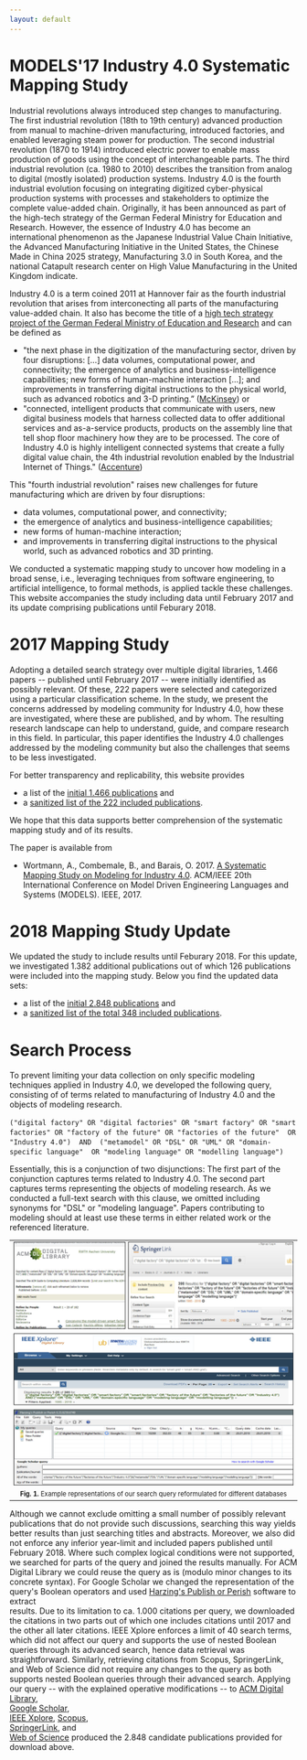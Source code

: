```yaml
---
layout: default
---
```


# MODELS'17 Industry 4.0 Systematic Mapping Study

Industrial revolutions always introduced step changes to manufacturing. The
first industrial revolution (18th to 19th century) advanced production from
manual to machine-driven manufacturing, introduced factories, and enabled
leveraging steam power for production. The second industrial
revolution (1870 to 1914) introduced electric power to enable mass
production of goods using the concept of interchangeable parts.
The third industrial revolution (ca. 1980 to 2010) describes the transition
from analog to digital (mostly isolated) production systems.  Industry 4.0 is the fourth industrial evolution focusing on integrating digitized cyber-physical production systems with processes and stakeholders to optimize the complete value-added chain. 
Originally, it has been announced as part of the
high-tech strategy of the German Federal Ministry for Education and
Research. However, the essence of Industry 4.0 has become an
international phenomenon as the Japanese Industrial Value Chain
Initiative, the Advanced Manufacturing Initiative in the United
States, the Chinese Made in China 2025 strategy,
Manufacturing 3.0 in South Korea, and the national
Catapult research center on High Value Manufacturing in the
United Kingdom indicate.

Industry 4.0 is a term coined 2011 at Hannover fair as the fourth 
industrial revolution that arises from interconecting all parts of the 
manufacturing value-added chain. It also has become the title of a 
[high tech strategy project of the German Federal Ministry of Education and Research](https://www.bmbf.de/de/zukunftsprojekt-industrie-4-0-848.htm]) 
and can be defined as
- "the next phase in the digitization of the manufacturing sector, driven by four disruptions: [...] data volumes, computational power, and connectivity; the emergence of analytics and business-intelligence capabilities; new forms of human-machine interaction [...]; and improvements in transferring digital instructions to the physical world, such as advanced robotics and 3-D printing.” ([McKinsey](http://www.mckinsey.com/business-functions/operations/our-insights/manufacturings-next-act)) or 
- "connected, intelligent products that communicate with users, new digital business models that harness collected data to offer additional services and as-a-service products, products on the assembly line that tell shop floor machinery how they are to be processed. The core of Industry 4.0 is highly intelligent connected systems that create a fully digital value chain, the 4th industrial revolution enabled by the Industrial Internet of Things." ([Accenture](https://www.accenture.com/us-en/digital-industry-index))

This "fourth industrial revolution" raises new challenges for future
manufacturing which are driven by four disruptions:
- data volumes, computational power, and connectivity; 
- the emergence of analytics and business-intelligence capabilities; 
- new forms of human-machine interaction; 
- and improvements in transferring digital instructions to the 
physical world, such as advanced robotics and 3D printing.

We conducted a systematic mapping study to uncover how modeling in a broad sense, i.e., leveraging techniques from software engineering, to artificial intelligence, to formal methods,  is applied tackle these challenges. This website accompanies the study including data until February 2017 and its update comprising publications until Feburary 2018.

# 2017 Mapping Study

Adopting a detailed search strategy over multiple digital 
libraries, 1.466 papers -- published until February 2017 -- were initially 
identified as possibly relevant. Of these, 222 papers were selected and 
categorized using a particular classification scheme. In the study, we 
present the concerns addressed by modeling community for Industry 4.0, how 
these are investigated, where these are published, and by whom. The 
resulting research landscape can help to understand, guide, and compare 
research in this field. In particular, this paper identifies the 
Industry 4.0 challenges addressed  by the modeling community but also the 
challenges that seems to be less investigated.

For better transparency and replicability, this website provides

- a list of the [initial 1.466 publications](./data/2017-corpus.xlsx) and
- a [sanitized list of the 222 included publications](./data/2017-included.xlsx).

We hope that this data supports better comprehension of the systematic mapping study and of its results.

The paper is available from
- Wortmann, A., Combemale, B., and Barais, O. 2017. [A Systematic Mapping Study on Modeling for Industry 4.0](https://www.computer.org/csdl/proceedings/models/2017/3492/00/3492a281-abs.html). ACM/IEEE 20th International Conference on Model Driven Engineering Languages and Systems (MODELS). IEEE, 2017.

# 2018 Mapping Study Update

We updated the study to include results until Feburary 2018. For this update, 
we investigated 1.382 additional publications out of which 126 publications 
were included into the mapping study. Below you find the updated data sets:

- a list of the [initial 2.848 publications](./data/2018-corpus.xlsx) and
- a [sanitized list of the total 348 included publications](./data/2018-included.xlsx).

# Search Process

To prevent limiting your data collection on only specific modeling techniques
applied in Industry 4.0, we developed the following query, consisting of 
of terms related to manufacturing of Industry 4.0 and the objects of modeling research.

`("digital factory" OR "digital factories"
  OR "smart factory" OR "smart factories"
  OR "factory of the future" OR "factories of the future" 
  OR "Industry 4.0") 
AND 
  ("metamodel" OR "DSL" OR "UML" OR "domain-specific language" 
  OR "modeling language" OR "modelling language")`

Essentially, this is a conjunction of two disjunctions: The first part of
the conjunction captures terms related to Industry 4.0. The second part captures terms representing the objects of modeling research. As we conducted a
full-text search with this clause, we omitted including synonyms for "DSL"
or "modeling language". Papers contributing to modeling should at least
use these terms in either related work or the referenced literature.

<table border="0" width="600px"> 
    <tr>
        <td align="center" width="600px" border="0">
            <img src="./pics/queries.jpg" width="600px"/>
        </td>
    </tr>
    <tr>
        <td align="center" width="600px" border="0">
            <div style="font-size:0.8em"><b>Fig. 1. </b>Example representations of our search query reformulated for different databases</div>
        </td>
    </tr>
</table>

Although we cannot exclude omitting a small number of possibly relevant
publications that do not provide such discussions, searching this way yields
better results than just searching titles and abstracts. Moreover, we also
did not enforce any inferior year-limit and included papers published until
February 2018. Where such complex logical conditions were not supported,
we searched for parts of the query and joined the results manually. For ACM
Digital Library we could reuse the query as is (modulo minor changes to its
concrete syntax). For Google Scholar we changed the representation of the
query's Boolean operators and used [Harzing's Publish or Perish](https://harzing.com/resources/publish-or-perish}) software to extract    
results. Due to its limitation to ca. 1.000 citations per query, we
downloaded the citations in two parts out of which one includes citations
until $2017$ and the other all later citations. IEEE Xplore enforces a limit
of 40 search terms, which did not affect our query and supports the use of
nested Boolean queries through its advanced search, hence data retrieval was
straightforward. Similarly, retrieving citations from Scopus, SpringerLink,
and Web of Science did not require any changes to the query as both supports
nested Boolean queries through their advanced search.
Applying our query -- with the explained operative modifications -- to 
[ACM Digital Library](https://dl.acm.org),  
[Google Scholar](https://scholar.google.com),  
[IEEE Xplore](https://ieeexplore.ieee.org), 
[Scopus](https://www.scopus.com/),  
[SpringerLink](https://link.springer.com), and  
[Web of Science](https://www.webofknowledge.com)
produced the 2.848 candidate publications provided for download above.


